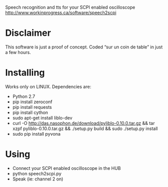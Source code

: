 Speech recognition and tts for your SCPI enabled oscilloscope
http://www.workinprogress.ca/software/speech2scpi

# Disclaimer
This software is just a proof of concept. Coded “sur un coin de table” in just a few hours.

# Installing
Works only on LINUX. Dependencies are:

- Python 2.7
- pip install zeroconf
- pip install requests
- pip install cython
- sudo apt-get install liblo-dev
- curl -O http://das.nasophon.de/download/pyliblo-0.10.0.tar.gz
&& tar xzpf pyliblo-0.10.0.tar.gz
&& ./setup.py build
&& sudo ./setup.py install
- sudo pip install pyvona

# Using

- Connect your SCPI enabled oscilloscope in the HUB
- python speech2scpi.py
- Speak (ie: channel 2 on)
